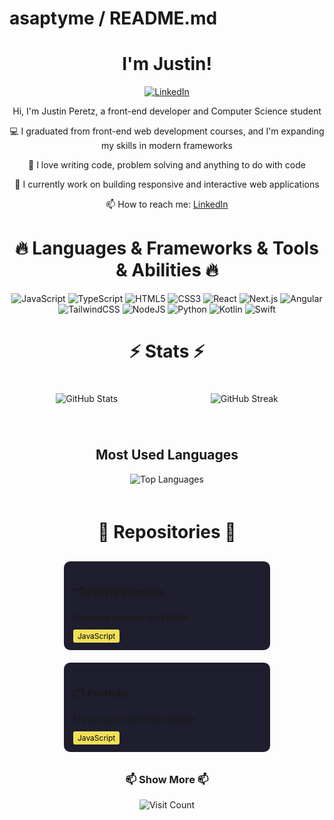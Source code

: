 # asaptyme / README.md

<div align="center">
  
# I'm Justin!

[![LinkedIn](https://img.shields.io/badge/LinkedIn-0077B5?style=for-the-badge&logo=linkedin&logoColor=white)](https://www.linkedin.com/in/justin-peretz-a643aa175/)

Hi, I'm Justin Peretz, a front-end developer and Computer Science student

💻 I graduated from front-end web development courses, and I'm expanding my skills in modern frameworks

🚀 I love writing code, problem solving and anything to do with code

💼 I currently work on building responsive and interactive web applications

📫 How to reach me: [LinkedIn](https://www.linkedin.com/in/justin-peretz-a643aa175/)

</div>

<div align="center">
  
# 🔥 Languages & Frameworks & Tools & Abilities 🔥

<img src="https://img.shields.io/badge/javascript-%23323330.svg?style=for-the-badge&logo=javascript&logoColor=%23F7DF1E" alt="JavaScript"/>
<img src="https://img.shields.io/badge/typescript-%23007ACC.svg?style=for-the-badge&logo=typescript&logoColor=white" alt="TypeScript"/>
<img src="https://img.shields.io/badge/html5-%23E34F26.svg?style=for-the-badge&logo=html5&logoColor=white" alt="HTML5"/>
<img src="https://img.shields.io/badge/css3-%231572B6.svg?style=for-the-badge&logo=css3&logoColor=white" alt="CSS3"/>
<img src="https://img.shields.io/badge/react-%2320232a.svg?style=for-the-badge&logo=react&logoColor=%2361DAFB" alt="React"/>
<img src="https://img.shields.io/badge/Next-black?style=for-the-badge&logo=next.js&logoColor=white" alt="Next.js"/>
<img src="https://img.shields.io/badge/angular-%23DD0031.svg?style=for-the-badge&logo=angular&logoColor=white" alt="Angular"/>
<img src="https://img.shields.io/badge/tailwindcss-%2338B2AC.svg?style=for-the-badge&logo=tailwind-css&logoColor=white" alt="TailwindCSS"/>
<img src="https://img.shields.io/badge/node.js-6DA55F?style=for-the-badge&logo=node.js&logoColor=white" alt="NodeJS"/>
<img src="https://img.shields.io/badge/python-3670A0?style=for-the-badge&logo=python&logoColor=ffdd54" alt="Python"/>
<img src="https://img.shields.io/badge/kotlin-%237F52FF.svg?style=for-the-badge&logo=kotlin&logoColor=white" alt="Kotlin"/>
<img src="https://img.shields.io/badge/swift-F54A2A?style=for-the-badge&logo=swift&logoColor=white" alt="Swift"/>

</div>

<div align="center">
  
# ⚡ Stats ⚡

</div>

<div align="center" style="display: flex; justify-content: space-around; flex-wrap: wrap;">

<div style="text-align: center; margin: 20px;">
  <img src="https://github-readme-stats.vercel.app/api?username=asaptyme&theme=tokyonight&hide_border=false&include_all_commits=false&count_private=false" alt="GitHub Stats" />
</div>

<div style="text-align: center; margin: 20px;">
  <img src="https://nirzak-streak-stats.vercel.app/?user=asaptyme&theme=tokyonight&hide_border=false" alt="GitHub Streak" />
</div>

<div align="center" style="margin: 20px;">
  <h2>Most Used Languages</h2>
  <img src="https://github-readme-stats.vercel.app/api/top-langs/?username=asaptyme&theme=tokyonight&hide_border=false&include_all_commits=false&count_private=false&layout=compact" alt="Top Languages" />
</div>

</div>

<div align="center">
  
# 👑 Repositories 👑

</div>

<div style="display: flex; justify-content: space-around; flex-wrap: wrap; margin-top: 20px;">

<div style="background-color: #1e1e2e; border-radius: 10px; padding: 15px; width: 45%; min-width: 300px; margin: 10px;">
  <h3>🗂️ FHNW Robotics </h3>
  <p>Robotics mockup for FHNW</p>
  <span style="background-color: #f1e05a; color: #000; padding: 3px 7px; border-radius: 3px; font-size: 12px;">JavaScript</span>
</div>

<div style="background-color: #1e1e2e; border-radius: 10px; padding: 15px; width: 45%; min-width: 300px; margin: 10px;">
  <h3>🗂️ Portfolio</h3>
  <p>My personal portfolio website</p>
  <span style="background-color: #f1e05a; color: #000; padding: 3px 7px; border-radius: 3px; font-size: 12px;">JavaScript</span>
</div>

</div>

<div align="center">
  <h3>📫 Show More 📫</h3>
</div>

<div align="center">
  <img src="https://visitcount.itsvg.in/api?id=asaptyme&icon=0&color=0" alt="Visit Count" />
</div>
